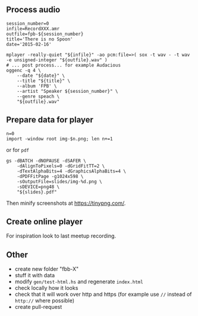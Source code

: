 Process audio
-------------

~~~~ {.sh}
session_number=0
infile=RecordXXX.amr
outfile=fpb-${session_number}
title='There is no Spoon'
date='2015-02-16'

mplayer -really-quiet "${infile}" -ao pcm:file=>( sox -t wav - -t wav -e unsigned-integer "${outfile}.wav" )
# ... post process... for example Audacious
oggenc -q 4 \
    --date "${date}" \
    --title "${title}" \
    --album 'FPB' \
    --artist "Speaker ${session_number}" \
    --genre speach \
    "${outfile}.wav"
~~~~

Prepare data for player
-----------------------

~~~~ {.sh}
n=0
import -window root img-$n.png; len n+=1
~~~~

or for `pdf`

~~~~ {.sh}
gs -dBATCH -dNOPAUSE -dSAFER \
    -dAlignToPixels=0 -dGridFitTT=2 \
    -dTextAlphaBits=4 -dGraphicsAlphaBits=4 \
    -dPDFFitPage -g1024x598 \
    -sOutputFile=slides/img-%d.png \
    -sDEVICE=png48 \
    "${slides}.pdf"
~~~~

Then minify screenshots at <https://tinypng.com/>.

Create online player
--------------------

For inspiration look to last meetup recording.

Other
-----

* create new folder "fbb-X"
* stuff it with data
* modify `gen/test-html.hs` and regenerate `index.html`
* check locally how it looks
* check that it will work over http and https
  (for example use `//` instead of `http://` where possible)
* create pull-request
